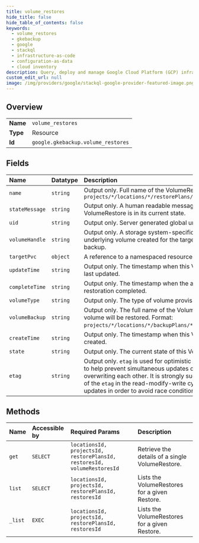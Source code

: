 ```yaml
---
title: volume_restores
hide_title: false
hide_table_of_contents: false
keywords:
  - volume_restores
  - gkebackup
  - google    
  - stackql
  - infrastructure-as-code
  - configuration-as-data
  - cloud inventory
description: Query, deploy and manage Google Cloud Platform (GCP) infrastructure and resources using SQL
custom_edit_url: null
image: /img/providers/google/stackql-google-provider-featured-image.png
---
```

  
    

## Overview
<table><tbody>
<tr><td><b>Name</b></td><td><code>volume_restores</code></td></tr>
<tr><td><b>Type</b></td><td>Resource</td></tr>
<tr><td><b>Id</b></td><td><code>google.gkebackup.volume_restores</code></td></tr>
</tbody></table>

## Fields
| Name | Datatype | Description |
|:-----|:---------|:------------|
| `name` | `string` | Output only. Full name of the VolumeRestore resource. Format: `projects/*/locations/*/restorePlans/*/restores/*/volumeRestores/*` |
| `stateMessage` | `string` | Output only. A human readable message explaining why the VolumeRestore is in its current state. |
| `uid` | `string` | Output only. Server generated global unique identifier of [UUID](https://en.wikipedia.org/wiki/Universally_unique_identifier) format. |
| `volumeHandle` | `string` | Output only. A storage system-specific opaque handler to the underlying volume created for the target PVC from the volume backup. |
| `targetPvc` | `object` | A reference to a namespaced resource in Kubernetes. |
| `updateTime` | `string` | Output only. The timestamp when this VolumeRestore resource was last updated. |
| `completeTime` | `string` | Output only. The timestamp when the associated underlying volume restoration completed. |
| `volumeType` | `string` | Output only. The type of volume provisioned |
| `volumeBackup` | `string` | Output only. The full name of the VolumeBackup from which the volume will be restored. Format: `projects/*/locations/*/backupPlans/*/backups/*/volumeBackups/*`. |
| `createTime` | `string` | Output only. The timestamp when this VolumeRestore resource was created. |
| `state` | `string` | Output only. The current state of this VolumeRestore. |
| `etag` | `string` | Output only. `etag` is used for optimistic concurrency control as a way to help prevent simultaneous updates of a volume restore from overwriting each other. It is strongly suggested that systems make use of the `etag` in the read-modify-write cycle to perform volume restore updates in order to avoid race conditions. |
## Methods
| Name | Accessible by | Required Params | Description |
|:-----|:--------------|:----------------|:------------|
| `get` | `SELECT` | `locationsId, projectsId, restorePlansId, restoresId, volumeRestoresId` | Retrieve the details of a single VolumeRestore. |
| `list` | `SELECT` | `locationsId, projectsId, restorePlansId, restoresId` | Lists the VolumeRestores for a given Restore. |
| `_list` | `EXEC` | `locationsId, projectsId, restorePlansId, restoresId` | Lists the VolumeRestores for a given Restore. |
